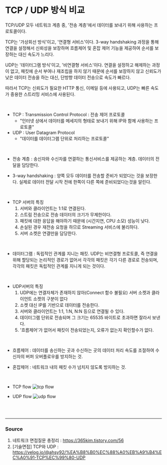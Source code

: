 # TCP / UDP 방식 비교
TCP/UDP 모두 네트워크 계층 중, '전송 계층'에서 데이터를 보내기 위해 사용하는 프로토콜이다.

TCP는 '가상회선 방식'이고, '연결형 서비스'이다. 3-way handshaking 과정을 통해 연결을 설정해서 신뢰성을 보장하며 흐름제어 및 혼잡 제어 기능을 제공하여 순서를 보장하는 대신 속도가 느리다.

UDP는 '데이터그램 방식'이고, '비연결형 서비스'이다. 연결을 설정하고 해제하는 과정이 없고, 패킷에 순서 부여나 재조립을 하지 않기 때문에 순서를 보장하지 않고 신뢰도가 낮은 데이터 전송을 하는 대신, 단방향 데이터 전송으로 속도가 빠르다.

따라서 TCP는 신뢰도가 필요한 HTTP 통신, 이메일 등에 사용되고, UDP는 빠른 속도가 중용한 스트리밍 서비스에 사용된다.

<br/>

* TCP : Transmission Control Protocol : 전송 제어 프로토콜
    - "인터넷 상에서 데이터를 메세지의 형태로 보내기 위해 IP와 함께 사용하는 프로토콜"
* UDP : User Datagram Protocol
    - "데이터를 데이터그램 단위로 처리하는 프로토콜"

<br/>

* 전송 계층 : 송신자와 수신자를 연결하는 통신서비스를 제공하는 계층. 데이터의 전달을 담당한다.

* 3-way handshaking : 양쪽 모두 데이터를 전송할 준비가 되었다는 것을 보장한다. 실제로 데이터 전달 시작 전에 한쪽이 다른 쪽에 준비되었다는것을 알린다. 

<br/>

* TCP 서버의 특징
    1. 서버와 클라이언트는 1:1로 연결된다.
    2. 스트림 전송으로 전송 데이터의 크기가 무제한이다.
    3. 패킷에 대한 응답을 해야하기 때문에 (시간지연, CPU 소모) 성능이 낮다.
    4. 손실된 경우 재전송 요청을 하므로 Streaming 서비스에 불리하다.
    5. 서버 소켓은 연결만을 담당한다. 

<br/>

* 데이터그램 : 독립적인 관계를 지니는 패킷. UDP는 비연결형 프로토콜, 즉 연결을 위해 할당되는 논리적인 경로가 없어서 각각의 패킷은 각기 다른 경로로 전송되며, 각각의 패킷은 독립적인 관계를 지니게 되는 것이다. 

<br/>

* UDP서버의 특징
    1. UDP에는 연결자체가 존재하지 않아(Connect 함수 불필요) 서버 소켓과 클라이언트 소켓의 구분이 없다
    2. 소켓 대신 IP를 기반으로 데이터를 전송한다. 
    3. 서버와 클라이언트는 1:1, 1:N, N:N 등으로 연결될 수 있다. 
    4. 데이터그램 단위로 전송되며 그 크기는 65535 바이트로 초과하면 잘라서 보낸다. 
    5. '흐름제어'가 없어서 패킷이 전송되었는지, 오류가 없는지 확인할수가 없다.

<br/>

* 흐름제어 : 데이터를 송신하는 곳과 수신하는 곳의 데이터 처리 속도를 조절하여 수신자의 버퍼 오버플로우를 방지하는 것.

* 혼잡제어 : 네트워크 내의 패킷 수가 넘치지 않도록 방지하는 것.


<br/>

* TCP flow
![tcp flow](https://user-images.githubusercontent.com/101235867/209486331-969b2fd1-ea49-4686-a3a0-64d779e7db09.png)

* UDP flow
![udp flow](https://user-images.githubusercontent.com/101235867/209486341-282a341f-8e1f-4e5e-9fee-e089450667ca.png)




<br/>
<br/>

---
### Source
1. 네트워크 면접질문 총정리 : https://365kim.tistory.com/56
2. [기술면접] TCP와 UDP : https://velog.io/@ahsy92/%EA%B8%B0%EC%88%A0%EB%A9%B4%EC%A0%91-TCP%EC%99%80-UDP
